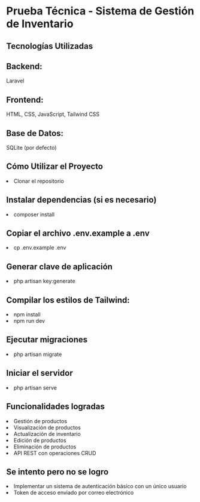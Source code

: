 <h1>Prueba Técnica - Sistema de Gestión de Inventario</h1> 

<h2>Tecnologías Utilizadas</h2>

<h2>Backend:</h2> Laravel
<h2>Frontend:</h2> HTML, CSS, JavaScript, Tailwind CSS
<h2>Base de Datos:</h2> SQLite (por defecto)

<h2>Cómo Utilizar el Proyecto</h2>
<li>Clonar el repositorio</li>
<h2>Instalar dependencias (si es necesario)</h2>
<li>composer install</li>
<h2>Copiar el archivo .env.example a .env</h2>
<li>cp .env.example .env</li>
<h2>Generar clave de aplicación</h2>
<li>php artisan key:generate</li>

<h2>Compilar los estilos de Tailwind:</h2>
<li>npm install</li>
<li>npm run dev</li>
<h2>Ejecutar migraciones</h2>
<li>php artisan migrate</li>

<h2>Iniciar el servidor</h2>
<li>php artisan serve</li>


<h2>Funcionalidades logradas</h2>
<li>Gestión de productos</li>
<li>Visualización de productos</li>
<li>Actualización de inventario</li>
<li>Edición de productos</li>
<li>Eliminación de productos</li>
<li>API REST con operaciones CRUD</li>


<h2>Se intento pero no se logro</h2>
<li>Implementar un sistema de autenticación básico con un único usuario</li>
<li>Token de acceso enviado por correo electrónico</li>

